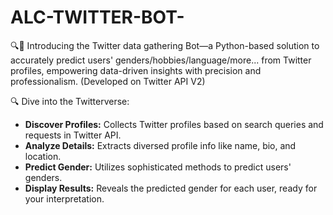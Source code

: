 # ALC-TWITTER-BOT-
🔍🤖 Introducing the Twitter data gathering Bot—a Python-based solution to accurately predict users' genders/hobbies/language/more... from Twitter profiles, empowering data-driven insights with precision and professionalism. (Developed on Twitter API V2)

🔍 Dive into the Twitterverse:
- **Discover Profiles:** Collects Twitter profiles based on search queries and requests in Twitter API.
- **Analyze Details:** Extracts diversed profile info like name, bio, and location.
- **Predict Gender:** Utilizes sophisticated methods to predict users' genders.
- **Display Results:** Reveals the predicted gender for each user, ready for your interpretation.
